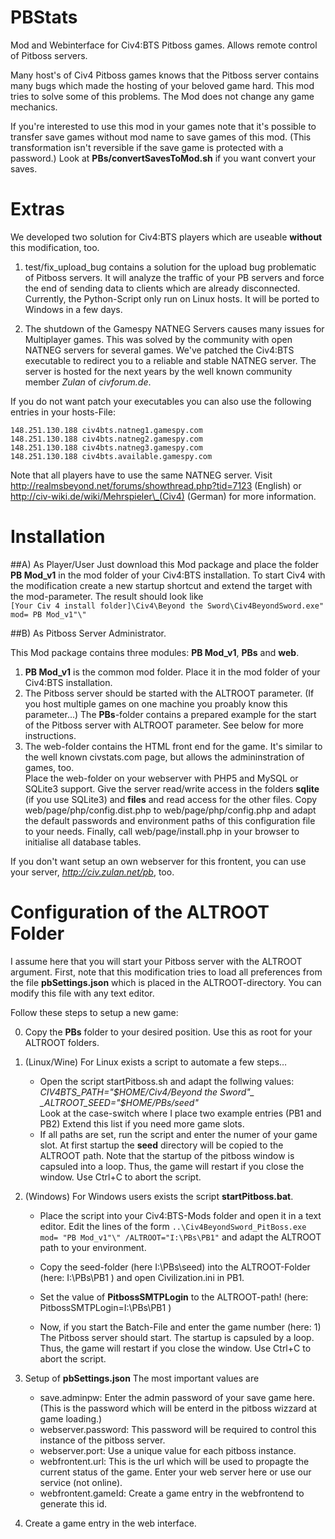 PBStats
=======

Mod and Webinterface for Civ4:BTS Pitboss games. Allows remote control of Pitboss servers. 

Many host's of Civ4 Pitboss games knows that the Pitboss server contains many bugs 
which made the hosting of your beloved game hard. This mod tries to solve some of this 
problems. The Mod does not change any game mechanics. 

If you're interested to use this mod in your games note that it's possible to transfer 
save games without mod name to save games of this mod. (This transformation isn't reversible 
if the save game is protected with a password.) 
Look at **PBs/convertSavesToMod.sh** if you want convert your saves.


Extras
=======

We developed two solution for Civ4:BTS players which are useable **without** this modification, too. 

1. test/fix_upload_bug contains a solution for the upload bug problematic of Pitboss servers. It will 
analyze the traffic of your PB servers and force the end of sending data to clients 
which are already disconnected.
Currently, the Python-Script only run on Linux hosts. It will be ported to Windows in a few days.

2. The shutdown of the Gamespy NATNEG Servers causes many issues for Multiplayer games. This was solved 
by the community with open NATNEG servers for several games. We've patched the Civ4:BTS executable to 
redirect you to a reliable and stable NATNEG server. The server is hosted for the next years by the well known community member *Zulan* of *civforum.de*.

If you do not want patch your executables you can also use the following entries in your hosts-File:
```
148.251.130.188 civ4bts.natneg1.gamespy.com
148.251.130.188 civ4bts.natneg2.gamespy.com
148.251.130.188 civ4bts.natneg3.gamespy.com
148.251.130.188 civ4bts.available.gamespy.com
```

Note that all players have to use the same NATNEG server. 
Visit http://realmsbeyond.net/forums/showthread.php?tid=7123 (English) or  
http://civ-wiki.de/wiki/Mehrspieler\_(Civ4) (German)  for more information.


Installation
=======

##A) As Player/User 
Just download this Mod package and place the folder **PB Mod_v1** in the mod folder of your Civ4:BTS installation. 
To start Civ4 with the modification create a new startup shortcut and extend the target with the mod-parameter. The result should look like  
`[Your Civ 4 install folder]\Civ4\Beyond the Sword\Civ4BeyondSword.exe" mod= PB Mod_v1"\"`

##B) As Pitboss Server Administrator. 

This Mod package contains three modules: **PB Mod\_v1**, **PBs** and **web**. 

1. **PB Mod\_v1** is the common mod folder. Place it in the mod folder of your Civ4:BTS installation. 
2. The Pitboss server should be started with the ALTROOT parameter. (If you host multiple games 
on one machine you proably know this parameter...) 
The **PBs**-folder contains a prepared example for the start of the Pitboss server 
with ALTROOT parameter. See below for more instructions. 
3. The web-folder contains the HTML front end for the game. 
It's similar to the well known civstats.com page, 
but allows the admininstration of games, too.  
Place the web-folder on your webserver with PHP5 and MySQL or SQLite3 support. Give the server read/write access in the folders **sqlite** (if you use SQLite3) and **files** 
and read access for the other files. 
Copy web/page/php/config.dist.php to web/page/php/config.php and adapt the default passwords and environment paths of this configuration file to your needs. 
Finally, call web/page/install.php in your browser to initialise all database tables. 

If you don't want setup an own webserver for this frontent, you can use your server, *http://civ.zulan.net/pb*, too. 


Configuration of the ALTROOT Folder
=======

I assume here that you will start your Pitboss server with the ALTROOT argument. 
First, note that this modification tries to load all preferences from 
the file **pbSettings.json** which is placed in the ALTROOT-directory. You can modify 
this file with any text editor. 

Follow these steps to setup a new game: 

0. Copy the **PBs** folder to your desired position. 
Use this as root for your ALTROOT folders. 

1. (Linux/Wine) 
For Linux exists a script to automate a few steps… 
   * Open the script startPitboss.sh and adapt the follwing values: 
_CIV4BTS_PATH="$HOME/Civ4/Beyond the Sword"_ 
_ALTROOT_SEED="$HOME/PBs/seed"_  
Look at the case-switch where I place two example entries (PB1 and PB2) 
Extend this list if you need more game slots. 
    * If all paths are set, run the script and enter the numer of your game 
slot. At first startup the **seed** directory will be copied to the ALTROOT path. 
Note that the startup of the pitboss window is capsuled into a loop. Thus, 
the game will  restart if you close the window. Use Ctrl+C to abort the script. 

1. (Windows)
For Windows users exists the script **startPitboss.bat**. 
    * Place the script into your Civ4:BTS-Mods folder and open it 
in a text editor.  Edit the lines of the form 
`..\Civ4BeyondSword_PitBoss.exe mod= "PB Mod_v1"\" /ALTROOT="I:\PBs\PB1"`
and adapt the ALTROOT path to your environment. 

    * Copy the seed-folder (here I:\PBs\seed) 
    into the ALTROOT-Folder (here: I:\PBs\PB1 ) and open 
    Civilization.ini in PB1. 
    * Set the value of **PitbossSMTPLogin** to the ALTROOT-path! 
(here: PitbossSMTPLogin=I:\PBs\PB1 ) 
    * Now, if you start the Batch-File and enter the game number (here: 1) 
The Pitboss server should start. The startup is capsuled by a loop. 
Thus, the game will restart if you close the window. Use Ctrl+C to 
abort the script. 

2. Setup of **pbSettings.json** 
The most important values are 
    * save.adminpw: Enter the admin password of your save game here. (This is the password which 
 will be enterd in the pitboss wizzard at game loading.) 
    * webserver.password: This password will be required to control this instance of the pitboss server. 
    * webserver.port: Use a unique value for each pitboss instance. 
    * webfrontent.url: This is the url which will be used to propagte the current status of the game.  Enter your web server here or use our service (not online).
    * webfrontent.gameId: Create a game entry in the webfrontend to generate this id. 

3. Create a game entry in the web interface. 

